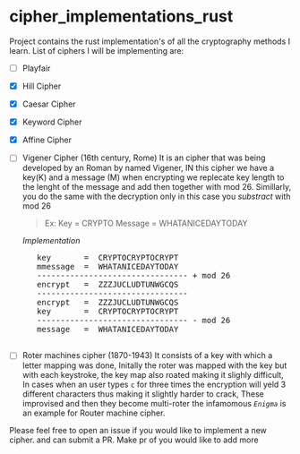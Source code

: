# cipher_implementations_rust

Project contains the rust implementation's of all the cryptography methods I learn.
List of ciphers I will be implementing are:

- [ ] Playfair
- [x] Hill Cipher
- [x] Caesar Cipher
- [x] Keyword Cipher
- [x] Affine Cipher
- [ ] Vigener Cipher (16th century, Rome)
      It is an cipher that was being developed by an Roman by named Vigener, IN this cipher we have a key(K) and a message (M) when encrypting 
      we replecate key length to the lenght of the message and add then together with mod 26. Simillarly, you do the same with the decryption only
      in this case you *substract* with mod 26
     
     > Ex:
      Key = CRYPTO
      Message = WHATANICEDAYTODAY
    
    *Implementation*
     <pre>
     key       =  CRYPTOCRYPTOCRYPT
     mmessage  =  WHATANICEDAYTODAY 
     -------------------------------- + mod 26
     encrypt   =  ZZZJUCLUDTUNWGCQS
     -------------------------------- 
     encrypt   =  ZZZJUCLUDTUNWGCQS
     key       =  CRYPTOCRYPTOCRYPT
     -------------------------------- - mod 26
     message   =  WHATANICEDAYTODAY
     </pre>
     
 - [ ] Roter machines cipher (1870-1943)
       It consists of a key with which a letter mapping was done, Initally the roter was mapped with the key but with each keystroke,
       the key map also roated making it slighly difficult, In cases when an user types `c` for three times the encryption will yeld 3 
       different characters thus making it slightly harder to crack, These improvised and then they become multi-roter the infamomous 
       *`Enigma`* is an example for Router machine cipher.
       
Please feel free to open an issue if you would like to implement a new cipher. and can submit a PR.
Make pr of you would like to add more
